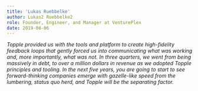```yaml
---
title: 'Lukas Ruebbelke'
author: Lukas2 Ruebbelke2
role: Founder, Engineer, and Manager at VenturePlex
date: 2019-08-06
---
```


_Topple provided us with the tools and platform to create high-fidelity feedback loops that gently forced us into communicating what was working and, more importantly, what was not. In three quarters, we went from being massively in debt, to over a million dollars in revenue as we adopted Topple principles and tooling. In the next five years, you are going to start to see forward-thinking companies emerge with gazelle-like speed from the lumbering, status quo herd, and Topple will be the separating factor._
